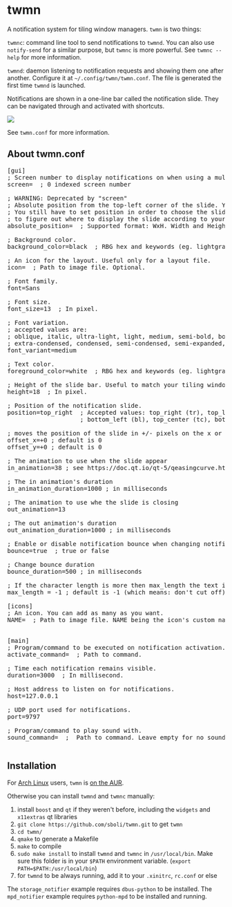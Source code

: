 twmn
====

A notification system for tiling window managers. `twmn` is two things:

`twmnc`: command line tool to send notifications to `twmnd`. You can also use `notify-send` for a similar purpose, but `twmnc` is more powerful. See `twmnc --help` for more information.

`twmnd`: daemon listening to notification requests and showing them one after another. Configure it at `~/.config/twmn/twmn.conf`. The file is generated the first time `twmnd` is launched.

Notifications are shown in a one-line bar called the notification slide. They can be navigated through and activated with shortcuts.

![](https://github.com/sboli/twmn/blob/master/screencast.gif)

See `twmn.conf` for more information.


About twmn.conf
---------------
<pre>
[gui]
; Screen number to display notifications on when using a multi-head desktop.
screen=  ; 0 indexed screen number

; WARNING: Deprecated by "screen"
; Absolute position from the top-left corner of the slide. You may need it for a multi-screen setup.
; You still have to set position in order to choose the slide animation. If empty, twmnd will try
; to figure out where to display the slide according to your desktop size and the slide position.
absolute_position=  ; Supported format: WxH. Width and Height being integers.

; Background color.
background_color=black  ; RBG hex and keywords (eg. lightgray) are supported.

; An icon for the layout. Useful only for a layout file.
icon=  ; Path to image file. Optional.

; Font family.
font=Sans

; Font size.
font_size=13  ; In pixel.

; Font variation.
; accepted values are:
; oblique, italic, ultra-light, light, medium, semi-bold, bold, ultra-bold, heavy, ultra-condensed,
; extra-condensed, condensed, semi-condensed, semi-expanded, expanded, extra-expanded, ultra-expanded.
font_variant=medium

; Text color.
foreground_color=white  ; RBG hex and keywords (eg. lightgray) are supported.

; Height of the slide bar. Useful to match your tiling window manager's bar.
height=18  ; In pixel.

; Position of the notification slide.
position=top_right  ; Accepted values: top_right (tr), top_left (tl), bottom_right (br),
                    ; bottom_left (bl), top_center (tc), bottom_center (bc), center (c).

; moves the position of the slide in +/- pixels on the x or y axis (e.g. "+50" or "-100")
offset_x=+0 ; default is 0
offset_y=+0 ; default is 0

; The animation to use when the slide appear
in_animation=38 ; see https://doc.qt.io/qt-5/qeasingcurve.html#Type-enum for types

; The in animation's duration
in_animation_duration=1000 ; in milliseconds

; The animation to use whe the slide is closing
out_animation=13

; The out animation's duration
out_animation_duration=1000 ; in milliseconds

; Enable or disable notification bounce when changing notification
bounce=true  ; true or false

; Change bounce duration
bounce_duration=500 ; in milliseconds

; If the character length is more then max_length the text is cut off and "..." is appended
max_length = -1 ; default is -1 (which means: don't cut off)

[icons]
; An icon. You can add as many as you want.
NAME=  ; Path to image file. NAME being the icon's custom name.


[main]
; Program/command to be executed on notification activation.
activate_command=  ; Path to command.

; Time each notification remains visible.
duration=3000  ; In millisecond.

; Host address to listen on for notifications.
host=127.0.0.1

; UDP port used for notifications.
port=9797

; Program/command to play sound with.
sound_command=  ;  Path to command. Leave empty for no sound.

</pre>


Installation
------------

For [Arch Linux](http://www.archlinux.org/) users, `twmn` is [on the AUR](https://aur.archlinux.org/packages/twmn-git/).

Otherwise you can install `twmnd` and `twmnc` manually:

1. install `boost` and `qt` if they weren't before, including the `widgets` and `x11extras` qt libraries
2. `git clone https://github.com/sboli/twmn.git` to get `twmn`
3. `cd twmn/`
4. `qmake` to generate a Makefile
5. `make` to compile
6. `sudo make install` to install `twmnd` and `twmnc` in `/usr/local/bin`. Make sure this folder is in your `$PATH` environment variable. (`export PATH=$PATH:/usr/local/bin`)
7. for `twmnd` to be always running, add it to your `.xinitrc`, `rc.conf` or else

The `storage_notifier` example requires `dbus-python` to be installed. The `mpd_notifier` example requires `python-mpd` to be installed and running.

